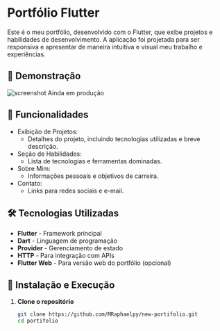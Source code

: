 # Portfólio Flutter

Este é o meu portfólio, desenvolvido com o Flutter, que exibe projetos e habilidades de desenvolvimento. A aplicação foi projetada para ser responsiva e apresentar de maneira intuitiva e visual meu trabalho e experiências.

## 📸 Demonstração

![screenshot](link_da_imagem_ou_gif_de_demo)  Ainda em produção

## 🚀 Funcionalidades

- Exibição de Projetos:
  - Detalhes do projeto, incluindo tecnologias utilizadas e breve descrição.
- Seção de Habilidades:
  - Lista de tecnologias e ferramentas dominadas.
- Sobre Mim:
  - Informações pessoais e objetivos de carreira.
- Contato:
  - Links para redes sociais e e-mail.

## 🛠️ Tecnologias Utilizadas

- **Flutter** - Framework principal
- **Dart** - Linguagem de programação
- **Provider** - Gerenciamento de estado
- **HTTP** - Para integração com APIs
- **Flutter Web** - Para versão web do portfólio (opcional)

## 📲 Instalação e Execução

1. **Clone o repositório**
   ```bash
   git clone https://github.com/MRaphaelpy/new-portifolio.git
   cd portifolio

